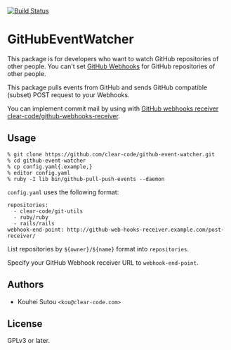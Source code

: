 [![Build Status](https://travis-ci.org/clear-code/github-event-watcher.svg?branch=master)](https://travis-ci.org/clear-code/github-event-watcher)

# GitHubEventWatcher

This package is for developers who want to watch GitHub repositories
of other people. You can't set
[GitHub Webhooks](https://developer.github.com/webhooks/) for GitHub
repositories of other people.

This package pulls events from GitHub and sends GitHub compatible
(subset) POST request to your Webhooks.

You can implement commit mail by using with
[GitHub webhooks receiver clear-code/github-webhooks-receiver](https://github.com/clear-code/github-web-hooks-receiver).

## Usage

    % git clone https://github.com/clear-code/github-event-watcher.git
    % cd github-event-watcher
    % cp config.yaml{.example,}
    % editor config.yaml
    % ruby -I lib bin/github-pull-push-events --daemon

`config.yaml` uses the following format:

    repositories:
      - clear-code/git-utils
      - ruby/ruby
      - rails/rails
    webhook-end-point: http://github-web-hooks-receiver.example.com/post-receiver/

List repositories by `${owner}/${name}` format into `repositories`.

Specify your GitHub Webhook receiver URL to `webhook-end-point`.

## Authors

* Kouhei Sutou `<kou@clear-code.com>`

## License

GPLv3 or later.
